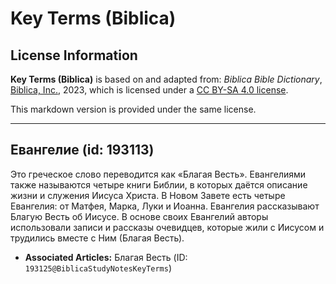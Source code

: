 # Key Terms (Biblica)

## License Information

**Key Terms (Biblica)** is based on and adapted from: _Biblica Bible Dictionary_, [Biblica, Inc.](https://www.biblica.com/), 2023, which is licensed under a [CC BY-SA 4.0 license](https://creativecommons.org/licenses/by-sa/4.0/legalcode.en).

This markdown version is provided under the same license.



--------------------------------

## Евангелие (id: 193113)

Это греческое слово переводится как «Благая Весть». Евангелиями также называются четыре книги Библии, в которых даётся описание жизни и служения Иисуса Христа. В Новом Завете есть четыре Евангелия: от Матфея, Марка, Луки и Иоанна. Евангелия рассказывают Благую Весть об Иисусе. В основе своих Евангелий авторы использовали записи и рассказы очевидцев, которые жили с Иисусом и трудились вместе с Ним (Благая Весть).

* **Associated Articles:** Благая Весть (ID: `193125@BiblicaStudyNotesKeyTerms`)

